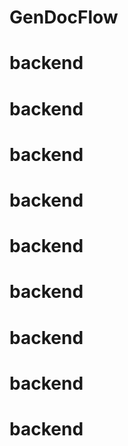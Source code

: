 # GenDocFlow
 
# backend
# backend
# backend
# backend
# backend
# backend
# backend
# backend
# backend
